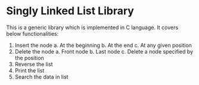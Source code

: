 # Singly Linked List Library
This is a generic library which is implemented in C language. It covers below functionalities:
1. Insert the node
 a. At the beginning
 b. At the end
 c. At any given position
2. Delete the node
 a. Front node
 b. Last node
 c. Delete a node specified by the position
3. Reverse the list
4. Print the list
5. Search the data in list
